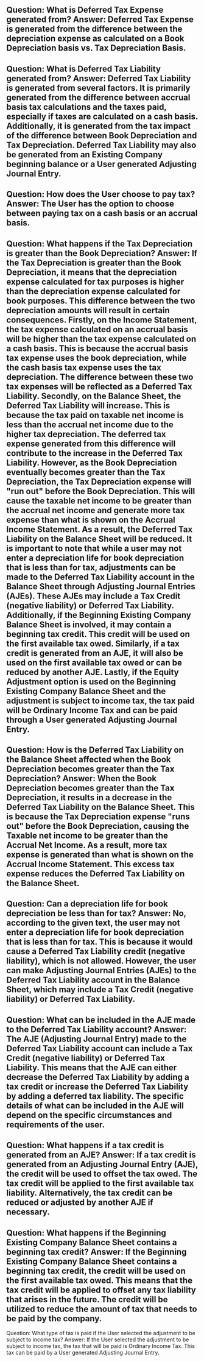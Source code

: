 Question: What is Deferred Tax Expense generated from?
Answer: Deferred Tax Expense is generated from the difference between the depreciation expense as calculated on a Book Depreciation basis vs. Tax Depreciation Basis.
---
Question: What is Deferred Tax Liability generated from?
Answer: Deferred Tax Liability is generated from several factors. It is primarily generated from the difference between accrual basis tax calculations and the taxes paid, especially if taxes are calculated on a cash basis. Additionally, it is generated from the tax impact of the difference between Book Depreciation and Tax Depreciation. Deferred Tax Liability may also be generated from an Existing Company beginning balance or a User generated Adjusting Journal Entry.
---
Question: How does the User choose to pay tax?
Answer: The User has the option to choose between paying tax on a cash basis or an accrual basis.
---
Question: What happens if the Tax Depreciation is greater than the Book Depreciation?
Answer: If the Tax Depreciation is greater than the Book Depreciation, it means that the depreciation expense calculated for tax purposes is higher than the depreciation expense calculated for book purposes. This difference between the two depreciation amounts will result in certain consequences.
Firstly, on the Income Statement, the tax expense calculated on an accrual basis will be higher than the tax expense calculated on a cash basis. This is because the accrual basis tax expense uses the book depreciation, while the cash basis tax expense uses the tax depreciation. The difference between these two tax expenses will be reflected as a Deferred Tax Liability.
Secondly, on the Balance Sheet, the Deferred Tax Liability will increase. This is because the tax paid on taxable net income is less than the accrual net income due to the higher tax depreciation. The deferred tax expense generated from this difference will contribute to the increase in the Deferred Tax Liability.
However, as the Book Depreciation eventually becomes greater than the Tax Depreciation, the Tax Depreciation expense will "run out" before the Book Depreciation. This will cause the taxable net income to be greater than the accrual net income and generate more tax expense than what is shown on the Accrual Income Statement. As a result, the Deferred Tax Liability on the Balance Sheet will be reduced.
It is important to note that while a user may not enter a depreciation life for book depreciation that is less than for tax, adjustments can be made to the Deferred Tax Liability account in the Balance Sheet through Adjusting Journal Entries (AJEs). These AJEs may include a Tax Credit (negative liability) or Deferred Tax Liability.
Additionally, if the Beginning Existing Company Balance Sheet is involved, it may contain a beginning tax credit. This credit will be used on the first available tax owed. Similarly, if a tax credit is generated from an AJE, it will also be used on the first available tax owed or can be reduced by another AJE.
Lastly, if the Equity Adjustment option is used on the Beginning Existing Company Balance Sheet and the adjustment is subject to income tax, the tax paid will be Ordinary Income Tax and can be paid through a User generated Adjusting Journal Entry.
---
Question: How is the Deferred Tax Liability on the Balance Sheet affected when the Book Depreciation becomes greater than the Tax Depreciation?
Answer: When the Book Depreciation becomes greater than the Tax Depreciation, it results in a decrease in the Deferred Tax Liability on the Balance Sheet. This is because the Tax Depreciation expense "runs out" before the Book Depreciation, causing the Taxable net income to be greater than the Accrual Net Income. As a result, more tax expense is generated than what is shown on the Accrual Income Statement. This excess tax expense reduces the Deferred Tax Liability on the Balance Sheet.
---
Question: Can a depreciation life for book depreciation be less than for tax?
Answer: No, according to the given text, the user may not enter a depreciation life for book depreciation that is less than for tax. This is because it would cause a Deferred Tax Liability credit (negative liability), which is not allowed. However, the user can make Adjusting Journal Entries (AJEs) to the Deferred Tax Liability account in the Balance Sheet, which may include a Tax Credit (negative liability) or Deferred Tax Liability.
---
Question: What can be included in the AJE made to the Deferred Tax Liability account?
Answer: The AJE (Adjusting Journal Entry) made to the Deferred Tax Liability account can include a Tax Credit (negative liability) or Deferred Tax Liability. This means that the AJE can either decrease the Deferred Tax Liability by adding a tax credit or increase the Deferred Tax Liability by adding a deferred tax liability. The specific details of what can be included in the AJE will depend on the specific circumstances and requirements of the user.
---
Question: What happens if a tax credit is generated from an AJE?
Answer: If a tax credit is generated from an Adjusting Journal Entry (AJE), the credit will be used to offset the tax owed. The tax credit will be applied to the first available tax liability. Alternatively, the tax credit can be reduced or adjusted by another AJE if necessary.
---
Question: What happens if the Beginning Existing Company Balance Sheet contains a beginning tax credit?
Answer: If the Beginning Existing Company Balance Sheet contains a beginning tax credit, the credit will be used on the first available tax owed. This means that the tax credit will be applied to offset any tax liability that arises in the future. The credit will be utilized to reduce the amount of tax that needs to be paid by the company.
---
Question: What type of tax is paid if the User selected the adjustment to be subject to income tax?
Answer: If the User selected the adjustment to be subject to income tax, the tax that will be paid is Ordinary Income Tax. This tax can be paid by a User generated Adjusting Journal Entry.
